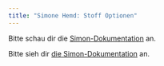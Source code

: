 ```yaml
---
title: "Simone Hemd: Stoff Optionen"
---
```


<Note>

Bitte schau dir die [Simon-Dokumentation](/docs/patterns/simon/) an.

Bitte sieh dir [die Simon-Dokumentation](/docs/designs/simon/) an.

</Note>
